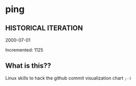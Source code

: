 # ping

## HISTORICAL ITERATION
2000-07-01

Incremented: 1125

## What is this?? 
Linux skills to hack the github commit visualization chart `;-)`

